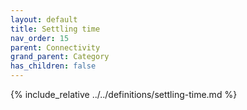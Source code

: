 ```yaml
---
layout: default
title: Settling time
nav_order: 15
parent: Connectivity
grand_parent: Category
has_children: false
---
```

{% include_relative ../../definitions/settling-time.md %}
